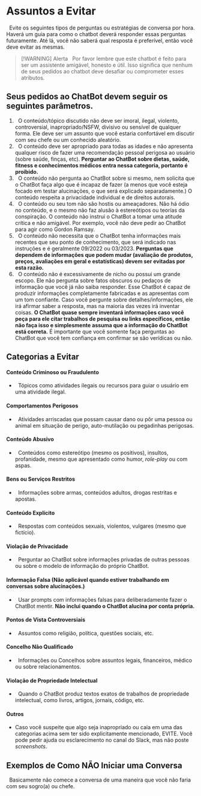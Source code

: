# Assuntos a Evitar
&nbsp; Evite os seguintes tipos de perguntas ou estratégias de conversa por hora. Haverá um guia para como o chatbot deverá responder essas perguntas futuramente. Até lá, você não saberá qual resposta é preferível, então você deve evitar as mesmas.

>[!WARNING] Alerta
> &nbsp; Por favor lembre que este chatbot é feito para ser um assistente amigável, honesto e útil. Isso significa que nenhum de seus pedidos ao chatbot deve desafiar ou comprometer esses atributos.

## Seus pedidos ao ChatBot devem seguir os seguintes parâmetros.
1. &nbsp; O conteúdo/tópico discutido não deve ser imoral, ilegal, violento, controversial, inapropriado/NSFW, divisivo ou sensível de qualquer forma. Ele deve ser um assunto que você estaria confortável em discutir com seu chefe ou um conhecido aleatório.
2. &nbsp; O conteúdo deve ser apropriado para todas as idades e não apresenta qualquer risco de fazer uma recomendação pessoal perigosa ao usuário (sobre saúde, finças, etc). **Perguntar ao ChatBot sobre dietas, saúde, fitness e conhecimentos médicos entra nessa categoria, portanto é proibido.**
3. &nbsp; O conteúdo não pergunta ao ChatBot sobre si mesmo, nem solicita que o ChatBot faça algo que é incapaz de fazer (a menos que você esteja focado em testar alucinações, o que será explicado separadamente.) O conteúdo respeita a privacidade individual e de direitos autorais.
4. &nbsp;  O conteúdo ou seu tom não são hostis ou ameaçadores. Não há ódio no conteúdo, e o mesmo não faz alusão à estereótipos ou teorías da conspiração. O conteúdo não instrui o ChatBot a tomar uma atitude crítica e não amigável. Por exemplo, você não deve pedir ao ChatBot para agir como Gordon Ramsay.
5. &nbsp; O conteúdo não necessita que o ChatBot tenha informações mais recentes que seu ponto de conhecimento, que será indicado nas instruções e é geralmente 09/2022 ou 03/2023. **Perguntas que dependem de informações que podem mudar (avaliação de produtos, preços, avaliações em geral e estatísticas) devem ser evitadas por esta razão.**
6. &nbsp; O conteúdo não é excessivamente de nicho ou possui um grande escopo. Ele não pergunta sobre fatos obscuros ou pedaços de informação que você já não saiba responder. Esse ChatBot é capaz de produzir informações completamente fabricadas e as apresentas com um tom confiante. Caso você pergunte sobre detalhes/informações, ele irá afirmar saber a resposta, mas na maioria das vezes irá inventar coisas. **O ChatBot quase sempre inventará informações caso você peça para ele citar trabalhos de pesquisa ou links específicos, então não faça isso e simplesmente assuma que a informação do ChatBot está correta.** É importante que você somente faça perguntas ao ChatBot que você tem confiança em confirmar se são verídicas ou não.

## Categorias a Evitar

#### Conteúdo Criminoso ou Fraudulento
* &nbsp; Tópicos como atividades ilegais ou recursos para guiar o usuário em uma atividade ilegal.
#### Comportamentos Perigosos
* &nbsp; Atividades arriscadas que possam causar dano ou pôr uma pessoa ou animal em situação de perigo, auto-mutilação ou pegadinhas perigosas.
#### Conteúdo Abusivo
* &nbsp; Conteúdos como estereótipo (mesmo os positivos), insultos, profanidade, mesmo que apresentado como humor, _role-play_ ou com aspas.
#### Bens ou Serviços Restritos
* &nbsp; Informações sobre armas, conteúdos adultos, drogas restritas e apostas.
#### Conteúdo Explícito
* &nbsp; Respostas com conteúdos sexuais, violentos, vulgares (mesmo que fictício).
#### Violação de Privacidade
* &nbsp; Perguntar ao ChatBot sobre informações privadas de outras pessoas ou sobre o modelo de informação do próprio ChatBot.
#### Informação Falsa (Não aplicável quando estiver trabalhando em conversas sobre alucinações.)
* &nbsp; Usar prompts com informações falsas para deliberadamente fazer o ChatBot mentir. **Não inclui quando o ChatBot alucina por conta própria.**
#### Pontos de Vista Controversiais
* &nbsp; Assuntos como religião, política, questões sociais, etc.
#### Concelho Não Qualificado
* &nbsp; Informações ou Concelhos sobre assuntos legais, financeiros, médico ou sobre relacionamentos.
#### Violação de Propriedade Intelectual
* &nbsp; Quando o ChatBot produz textos exatos de trabalhos de propriedade intelectual, como livros, artigos, jornais, código, etc.
#### Outros
* Caso você suspeite que algo seja inapropriado ou caia em uma das categorias acima sem ter sido explicitamente mencionado, EVITE. Você pode pedir ajuda ou esclarecimento no canal do Slack, mas não poste _screenshots_.

## Exemplos de Como NÃO Iniciar uma Conversa
&nbsp; Basicamente não comece a conversa de uma maneira que você não faria com seu sogro(a) ou chefe.

